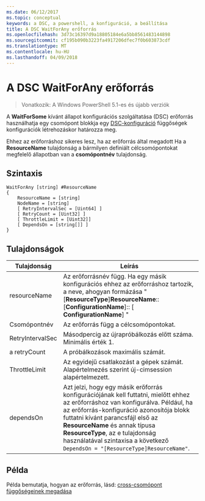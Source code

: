 ```yaml
---
ms.date: 06/12/2017
ms.topic: conceptual
keywords: a DSC, a powershell, a konfiguráció, a beállítása
title: A DSC WaitForAny erőforrás
ms.openlocfilehash: 3d73c16397d9a18805184e6a5bb8561483144898
ms.sourcegitcommit: cf195b090b3223fa4917206dfec7f0b603873cdf
ms.translationtype: MT
ms.contentlocale: hu-HU
ms.lasthandoff: 04/09/2018
---
```

# <a name="dsc-waitforany-resource"></a>A DSC WaitForAny erőforrás

> Vonatkozik: A Windows PowerShell 5.1-es és újabb verziók

A **WaitForSome** kívánt állapot konfigurációs szolgáltatása (DSC) erőforrás használhatja egy csomópont blokkja egy [DSC-konfiguráció](configurations.md) függőségek konfigurációk létrehozáskor határozza meg.

Ehhez az erőforráshoz sikeres lesz, ha az erőforrás által megadott Ha a **ResourceName** tulajdonság a bármilyen definiált célcsomópontokat megfelelő állapotban van a **csomópontnév** tulajdonság.


## <a name="syntax"></a>Szintaxis

```
WaitForAny [string] #ResourceName
{
    ResourceName = [string]
    NodeName = [string]
    [ RetryIntervalSec = [Uint64] ]
    [ RetryCount = [Uint32] ]
    [ ThrottleLimit = [Uint32]]
    [ DependsOn = [string[]] ]
}
```

## <a name="properties"></a>Tulajdonságok

|  Tulajdonság  |  Leírás   |
|---|---|
| resourceName| Az erőforrásnév függ. Ha egy másik konfigurációs ehhez az erőforráshoz tartozik, a neve, ahogyan formázása "[__ResourceType__]__ResourceName__:: [__ConfigurationName__]:: [ __ConfigurationName__] "|
| Csomópontnév| Az erőforrás függ a célcsomópontokat.|
| RetryIntervalSec| Másodpercig az újrapróbálkozás előtt száma. Minimális érték 1.|
| a retryCount| A próbálkozások maximális számát.|
| ThrottleLimit| Az egyidejű csatlakozást a gépek számát. Alapértelmezés szerint új-cimsession alapértelmezett.|
| dependsOn | Azt jelzi, hogy egy másik erőforrás konfigurációjának kell futtatni, mielőtt ehhez az erőforráshoz van konfigurálva. Például, ha az erőforrás-konfiguráció azonosítója blokk futtatni kívánt parancsfájl első az __ResourceName__ és annak típusa __ResourceType__, az e tulajdonság használatával szintaxisa a következő `DependsOn = "[ResourceType]ResourceName"`.|


## <a name="example"></a>Példa

Példa bemutatja, hogyan az erőforrás, lásd: [cross-csomópont függőségeinek megadása](crossNodeDependencies.md)